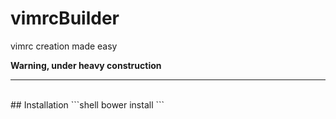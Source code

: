 # vimrcBuilder
vimrc creation made easy

**Warning, under heavy construction**

---
<br>
## Installation
```shell
bower install
```

